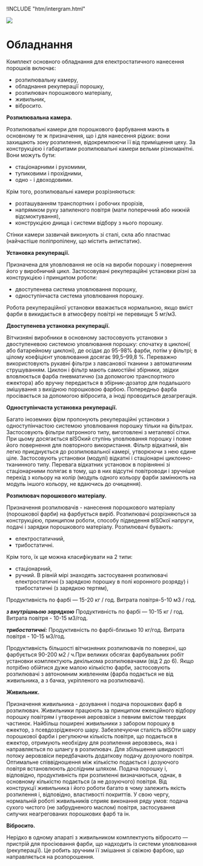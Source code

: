!INCLUDE "htm/intergram.html"

![](https://chart.googleapis.com/chart?chs=180x180&amp;cht=qr&amp;chl=https://pp.vokov.tk/%D0%9A%D0%BE%D0%BC%D0%BF%D0%BB%D0%B5%D0%BA%D1%82_%D0%BE%D1%81%D0%BD%D0%BE%D0%B2%D0%BD%D0%BE%D0%B3%D0%BE_%D0%BE%D0%B1%D0%BB%D0%B0%D0%B4%D0%BD%D0%B0%D0%BD%D0%BD%D1%8F.html)

# **Обладнання**

Комплект основного обладнання для електростатичного нанесення порошків включає:

* розпилювальну камеру,
* обладнання рекуперації порошку,
* розпилювач порошкового матеріалу,
* живильник,
* вібросито.

**Розпилювальна камера.**

Розпилювальні камери для порошкового фарбування мають в основному те ж призначення, що і для нанесення рідких: вони захищають зону розпилення, відокремлюючи її від приміщення цеху. За конструкцією і габаритами розпилювальні камери вельми різноманітні. Вони можуть бути:

* стаціонарними і рухомими,
* тупиковими і прохідними,
* одно - і двоходовими.

Крім того, розпилювальні камери розрізняються:

* розташуванням транспортних і робочих прорізів,
* напрямком руху запиленого повітря (мати поперечний або нижній відсмоктування),
* конструкцією днища і системи відбору з нього порошку.

Стінки камери зазвичай виконують зі сталі, скла або пластмас (найчастіше поліпропілену, що містить антистатик).

**Установка рекуперації.**

Призначена для уловлювання не осів на вироби порошку і повернення його у виробничий цикл. Застосовувані рекупераційні установки різні за конструкцією і принципом роботи: 

* двоступенева система уловлювання порошку,
* одноступінчаста система уловлювання порошку.

Робота рекупераційної установки вважається нормальною, якщо вміст фарби в викидається в атмосферу повітрі не перевищує 5 мг/м3.

**Двоступенева установка рекуперації.**

Вітчизняні виробники в основному застосовують установки з двоступеневою системою уловлювання порошку: спочатку в циклоні( або батарейному циклоні), де осідає до 95-98% фарби, потім у фільтрі; в цілому коефіцієнт уловлювання досягає 99,5–99,8 %. Переважно використовують рукавні фільтри з лавсанової тканини з автоматичним струшуванням. Циклон і фільтр мають самостійні збірники, звідки вловлюється фарба пневматично (за допомогою транспортного ежектора) або вручну передається в збірник-дозатор для подальшого змішування з вихідною порошковою фарбою. Попередньо фарба просівається за допомогою вібросита, а іноді проводиться дезагрегація.

**Одноступінчаста установка рекуперації.**

Багато іноземних фірм пропонують рекупераційні установки з одноступінчастою системою уловлювання порошку тільки на фільтрах. Застосовують фільтри патронного типу, виготовлені з металевої сітки. При цьому досягається вISOкий ступінь уловлювання порошку і повне його повернення для повторного використання. Фільтр відкатний, він легко приєднується до розпилювальної камері, утворюючи з нею єдине ціле. Застосовують установки (модулі) відкатні і стаціонарні циклонно-тканинного типу. Перевага відкатних установок в порівнянні зі стаціонарними полягає в тому, що в них відсутні повітроводи і зручніше перехід з кольору на колір (модуль одного кольору фарби замінюють на модуль іншого кольору, не вдаючись до очищення).

**Розпилювач порошкового матеріалу.**

Призначення розпилювачів - нанесення порошкового матеріалу (порошкової фарби) на фарбується виріб. Розпилювачі розрізняються за конструкцією, принципом роботи, способу підведення вISOкої напруги, подачі і зарядки порошкового матеріалу. Розпилювачі бувають:

* електростатичний,
* трибостатичні.

Крім того, їх ще можна класифікувати на 2 типи:

* стаціонарний,
* ручний.
В рівній мірі знаходять застосування розпилювачі електростатичні (з зарядкою порошку в полі коронного розряду) і трибостатичні (з зарядкою тертям),

Продуктивність по фарбі — 15-20 кг / год.
Витрата повітря-5-10 м3 / год.

**_з внутрішньою зарядкою_**
Продуктивність по фарбі — 10-15 кг / год.
Витрата повітря - 10-15 м3/год.

**_трибостатичні:_**
Продуктивність по фарбі-близько 10 кг/год.
Витрата повітря - 10-15 м3/год.

Продуктивність більшості вітчизняних розпилювачів по поверхні, що фарбується 90-200 м2 / ч.При великих обсягах фарбувальних робіт установки комплектують декількома розпилювачами (від 2 до 6). Якщо потрібно обійтися дуже малою кількістю фарби, застосовують розпилювачі з автономним живленням (фарба подається не від живильника, а з бачка, укріпленого на розпилювачі).

**Живильник.**

Призначення живильника - дозування і подача порошкових фарб в розпилювач. Живильники працюють за принципом ежекційного відбору порошку повітрям і утворення аеровзвіси з певним вмістом твердих частинок. Найбільш поширені живильники з забором порошку в ежектор, з псевдозрідженого шару. Забезпечуючи сталість вISOти шару порошкової фарби і регулюючи кількість повітря, що подається в ежектор, отримують необхідну для розпилення аеровзвесь, яка і направляється по шлангу в розпилювач. Для збільшення швидкості потоку аеровзвіси передбачають додаткову подачу дозуючого повітря. Оптимальне співвідношення між кількістю подається і дозуючого повітря встановлюють дослідним шляхом. Подача порошку і, відповідно, продуктивність при розпиленні визначаються, однак, в основному кількістю подається (а не дозуючого) повітря. Від конструкції живильника і його роботи багато в чому залежить якість розпилення і, відповідно, властивості покриттів. У свою чергу, нормальній роботі живильників сприяє виконання ряду умов: подача сухого чистого (не забрудненого маслом) повітря, застосування сипучих неагрегованих порошкових фарб та ін.

**Вібросито.**

Нерідко в одному апараті з живильником комплектують вібросито — пристрій для просіювання фарби, що надходить із системи уловлювання (рекуперації). Це робить зручним її змішання зі свіжою фарбою, що направляється на розпорошення.
